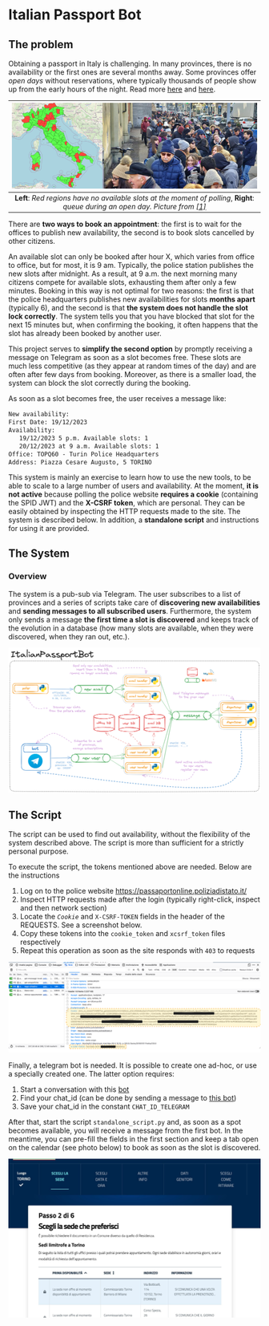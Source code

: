 
# Italian Passport Bot

## The problem

Obtaining a passport in Italy is challenging. In many provinces, there is no availability 
or the first ones are several months away. 
Some provinces offer *open days* without reservations,
where typically thousands of people show up from the early hours of the night. Read more [here](https://www.lastampa.it/torino/2023/01/28/news/passaporti_ufficio_code-12609734/) and [here](https://www.rainews.it/tgr/piemonte/video/2023/10/a-torino-passaporto-in-20-giorni-ma-e-ancora-caos-per-la-domanda--dff5c3e4-6801-405f-9cd2-fd1e7c7cbe5d.html).

|                                                                                            ![Allooo](assets/passport.png)                                                                                             | 
|:---------------------------------------------------------------------------------------------------------------------------------------------------------------------------------------------------------------------:| 
| **Left**: *Red regions have no available slots at the moment of polling*, **Right**: *queue during an open day. Picture from [[1]](https://www.lastampa.it/torino/2023/01/28/news/passaporti_ufficio_code-12609734/)* |



There are **two ways to book an appointment**: the first is to wait for the offices to publish new availability,
the second is to book slots cancelled by other citizens.

An available slot can only be booked after hour X, 
which varies from office to office, but for most, it is 9 am.
Typically, the police station publishes the new slots after midnight. As a result, at 9 a.m. the next morning many citizens compete for available slots, exhausting them after only a few minutes. 
Booking in this way is not optimal for two reasons: the first is that the police headquarters publishes new availabilities for slots **months apart** (typically 6), and the second is that **the system does not handle the slot lock correctly**. 
The system tells you that you have blocked that slot for the next 15 minutes but, when confirming the booking, it often happens that the slot has already been booked by another user.

This project serves to **simplify the second option** by promptly receiving a message on Telegram as soon as a slot becomes free. 
These slots are much less competitive (as they appear at random times of the day) and are often after few days from booking. 
Moreover, as there is a smaller load, the system can block the slot correctly during the booking.

As soon as a slot becomes free, the user receives a message like:
```
New availability:
First Date: 19/12/2023
Availability:
   19/12/2023 5 p.m. Available slots: 1
   20/12/2023 at 9 a.m. Available slots: 1
Office: TOPQ60 - Turin Police Headquarters
Address: Piazza Cesare Augusto, 5 TORINO
```

This system is mainly an exercise to learn how to use the new tools, to be able to scale to a large number of users and availability.
At the moment, **it is not active** because polling the police website **requires a cookie** (containing the SPID JWT) and the **X-CSRF token**, which are personal. 
They can be easily obtained by inspecting the HTTP requests made to the site.
The system is described below. In addition, a **standalone script** and instructions for using it are provided.

## The System
### Overview
The system is a pub-sub via Telegram. 
The user subscribes to a list of provinces and a series of scripts take care of **discovering new availabilities** and **sending messages to all subscribed users**. 
Furthermore, the system only sends a message **the first time a slot is discovered** and keeps track of the evolution in a database (how many slots are available, when they were discovered, when they ran out, etc.).

<picture>
  <source media="(prefers-color-scheme: dark)" srcset="./assets/SystemDark.png">
  <img alt="System overview" src="./assets/SystemLight.png">
</picture>


## The Script

The script can be used to find out availability, without the flexibility of the system described above.
The script is more than sufficient for a strictly personal purpose.

To execute the script, the tokens mentioned above are needed. Below are the instructions

1. Log on to the police website https://passaportonline.poliziadistato.it/
2. Inspect HTTP requests made after the login (typically right-click, inspect and then network section)
3. Locate the _`Cookie`_ and `X-CSRF-TOKEN` fields in the header of the REQUESTS. See a screenshot below.
4. Copy these tokens into the `cookie_token` and `xcsrf_token` files respectively
5. Repeat this operation as soon as the site responds with `403` to requests


![Tokens retrieval](assets/tokens.png)



Finally, a telegram bot is needed. It is possible to create one ad-hoc, or use a specially created one. 
The latter option requires:

1. Start a conversation with this [bot](https://t.me/ModynBot)
2. Find your chat_id (can be done by sending a message to [this bot](https://t.me/myidbot))
3. Save your chat_id in the constant `CHAT_ID_TELEGRAM`

After that, start the script `standalone_script.py` and, as soon as a spot becomes available, 
you will receive a message from the first bot. 
In the meantime, you can pre-fill the fields in the first section and keep a tab open on the calendar (see photo below) 
to book as soon as the slot is discovered.

![Web page](assets/page.png)

